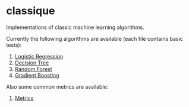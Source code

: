 # classique
Implementations of classic machine learning algorithms.

Currently the following algorithms are available (each file contains basic tests):
1. [Logistic Regression](models/logistic_regression.py)
2. [Decision Tree](models/decision_tree.py)
3. [Random Forest](models/random_forest.py)
4. [Gradient Boosting](models/gradient_boosting.py)


Also some common metrics are available:
1. [Metrics](helper/metrics.py)
